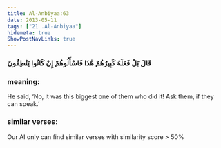 ```yaml
---
title: Al-Anbiyaa:63
date: 2013-05-11
tags: ["21 .Al-Anbiyaa"]
hidemeta: true 
ShowPostNavLinks: true 
---
```

### قَالَ بَلْ فَعَلَهُ كَبِيرُهُمْ هَٰذَا فَاسْأَلُوهُمْ إِنْ كَانُوا يَنْطِقُونَ
### meaning: 
He said, ‘No, it was this biggest one of them who did it! Ask them, if they can speak.’
### similar verses: 

Our AI only can find similar verses with similarity score > 50% 




